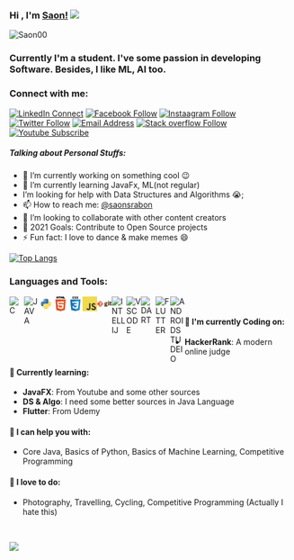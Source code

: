 ### Hi , I'm [Saon!](https://github.com/Saon00) <img src="https://media.giphy.com/media/hvRJCLFzcasrR4ia7z/giphy.gif" width="25px">
<p align="left"> <img src="https://komarev.com/ghpvc/?username=Saon00&label=Views&color=blue&style=plastic" alt="Saon00" /> </p>
<h3>Currently I'm a student. I've some passion in developing Software. Besides, I like ML, AI too. <h3/>

### Connect with me:
[![LinkedIn Connect](https://img.shields.io/badge/%20-SaonSikder-black?color=2b2b2b&labelColor=0e76a8&logo=linkedin&logoColor=ffffff)](https://www.linkedin.com/in/md-saon-sikder-297a57187/)
[![Facebook Follow](https://img.shields.io/badge/%20-Saon_Srabon-black?color=2b2b2b&labelColor=1976d2&logo=facebook&logoColor=ffffff)](https://www.facebook.com/saon.srabon/)
[![Instaagram Follow](https://img.shields.io/badge/%20-saonsrabon-black?color=2b2b2b&labelColor=FD1D1D&logo=instagram&logoColor=ffffff)](https://www.instagram.com/saon__srabon/)
[![Twitter Follow](https://img.shields.io/badge/%20-Srabon-black?color=2b2b2b&labelColor=00acee&logo=twitter&logoColor=ffffff)](https://twitter.com/saon_srabon)
[![Email Address](https://img.shields.io/badge/%20-sikdersaon1@gmail.com-black?color=2b2b2b&labelColor=D44638&logo=gmail&logoColor=fff)](mailto:sikdersaon1@gmail.com)
[![Stack overflow Follow](https://img.shields.io/badge/%20-saon__srabon-black?color=2b2b2b&labelColor=F58025&logo=stackoverflow&logoColor=ffffff)](https://stackoverflow.com/users/13861162/saon-srabon)
[![Youtube Subscribe](https://img.shields.io/badge/%20-BlackOsRa-FF0000?style=for-the-badge&logo=youtube&logoColor=white)](https://www.youtube.com/BlackOsRa)


##### Talking about Personal Stuffs:
- 🔭 I’m currently working on something cool :wink:
- 🌱 I’m currently learning JavaFx, ML(not regular)
- I’m looking for help with Data Structures and Algorithms 😭;
- 📫 How to reach me: [@saonsrabon](https://www.instagram.com/saonsrabon/)
- 🤝 I’m looking to collaborate with other content creators
- 🥅 2021 Goals: Contribute to Open Source projects
- ⚡ Fun fact: I love to dance & make memes 😄<br>

[![Top Langs](https://github-readme-stats.vercel.app/api/top-langs/?username=Saon00&text_color=91c752&bg_color=1f2430&layout=compact)](https://github.com/anuraghazra/github-readme-stats)

### Languages and Tools:
<img align="left" alt="C" width="26px" src="https://cdn.iconscout.com/icon/free/png-512/c-programming-569564.png" />
<img align="left" alt="JAVA" width="26px" src="https://t3.ftcdn.net/jpg/01/28/83/52/240_F_128835225_ETbfxZ8gsQJj1IMPyhiGyChGup2fXkCc.jpg" />
<img align="left" alt="PYTHON" width="26px" src="https://raw.githubusercontent.com/github/explore/80688e429a7d4ef2fca1e82350fe8e3517d3494d/topics/python/python.png" />
<img align="left" alt="HTML5" width="26px" src="https://raw.githubusercontent.com/github/explore/80688e429a7d4ef2fca1e82350fe8e3517d3494d/topics/html/html.png" />
<img align="left" alt="CSS3" width="26px" src="https://raw.githubusercontent.com/github/explore/80688e429a7d4ef2fca1e82350fe8e3517d3494d/topics/css/css.png" />
<img align="left" alt="JS" width="26px" src="https://raw.githubusercontent.com/github/explore/80688e429a7d4ef2fca1e82350fe8e3517d3494d/topics/javascript/javascript.png" />
<img align="left" alt="GIT" width="26px" src="https://raw.githubusercontent.com/github/explore/80688e429a7d4ef2fca1e82350fe8e3517d3494d/topics/git/git.png" />
<img align="left" alt="INTELLIJ" width="26px" src="https://brandeps.com/logo-download/I/Intellij-Idea-logo-vector-01.svg" />
<img align="left" alt="VSCODE" width="26px" src="https://upload.wikimedia.org/wikipedia/commons/9/9a/Visual_Studio_Code_1.35_icon.svg" />
<img align="left" alt="DART" width="26px" src="https://pbs.twimg.com/profile_images/993555605078994945/Yr-pWI4G_400x400.jpg" />
<img align="left" alt="FLUTTER" width="26px" src="https://i.pinimg.com/originals/c1/65/1f/c1651f598d212acdfe551f103548e495.png" />
<img align="left" alt="ANDROIDSTUDEIO" width="26px" src="https://2.bp.blogspot.com/-tzm1twY_ENM/XlCRuI0ZkRI/AAAAAAAAOso/BmNOUANXWxwc5vwslNw3WpjrDlgs9PuwQCLcBGAsYHQ/s1600/pasted%2Bimage%2B0.png" /><br>

#### 🔭 I'm currently Coding on:

- **HackerRank**: A modern online judge

#### 🌱 Currently learning:

- **JavaFX**: From Youtube and some other sources
- **DS & Algo**: I need some better sources in Java Language
- **Flutter**: From Udemy

#### 💬 I can help you with:

- Core Java, Basics of Python, Basics of Machine Learning, Competitive Programming

#### 📸 I love to do:

- Photography, Travelling, Cycling, Competitive Programming (Actually I hate this)

<br/>


[<img align="left" width="450" src="https://github-readme-stats.vercel.app/api?username=Saon00&count_private=true&show_icons=true&title_color=e2e9ec&icon_color=38a0ff&text_color=91c752&bg_color=1f2430"/>](https://github.com/Saon00/)

